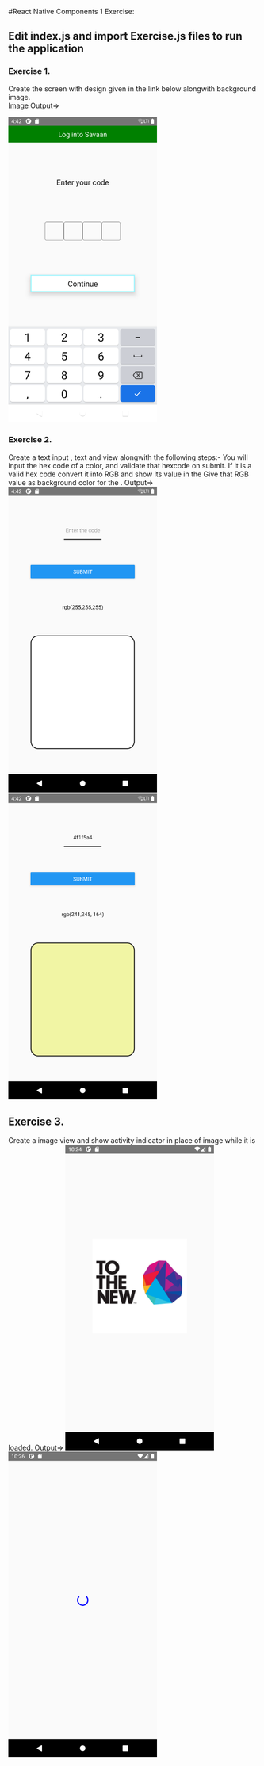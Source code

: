 #React Native Components 1 Exercise:

## Edit index.js and import Exercise.js files to run the application

### Exercise 1.
Create the screen with design given in the link below alongwith background image.  
[Image](https://drive.google.com/file/d/1ot21Mo6zOgiY1gkDPyLw82FKe82eSXws/view?usp=sharing)
Output=>

<img width="300px" src="./Screeshots/Exercise1.png">
 

### Exercise 2. 
Create a text input , text and view alongwith the following steps:-
     You will input the hex code of a color, and validate that hexcode on submit.
      If it is a valid hex code convert it into RGB and show its value in the <Text>
      Give that RGB value as background color for the <View>.
Output=>
      <img width="300px" src="./Screeshots/Exercise2.1.png"> 
      <img width="300px" src="./Screeshots/Exercise2.2.png"> 

## Exercise 3.
Create a image view and show activity indicator in place of image while it
     is loaded.
Output=>
<img width="300px" src="./Screeshots/Exercise3.1.png"> 
<img width="300px" src="./Screeshots/Exercise3.2.png"> 

     
     
     
